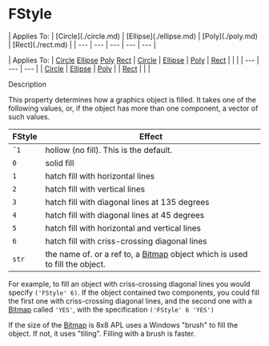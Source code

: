 




<h1 class="heading"><span class="name">FStyle</span></h1>
| Applies To: | [Circle](./circle.md) | [Ellipse](./ellipse.md) | [Poly](./poly.md) | [Rect](./rect.md) |
| --- | --- | --- | --- | ---  |

| Applies To: | [Circle](./circle.md) [Ellipse](./ellipse.md) [Poly](./poly.md) [Rect](./rect.md) | [Circle](./circle.md) | [Ellipse](./ellipse.md) | [Poly](./poly.md) | [Rect](./rect.md) |  |  |
| --- | --- | ---  |
| [Circle](./circle.md) | [Ellipse](./ellipse.md) | [Poly](./poly.md) |
| [Rect](./rect.md) |  |  |


Description


This property determines how a graphics object is filled. It takes one of the following values, or, if the object has more than one component, a vector of such values.

| FStyle | Effect |
| --- | ---  |
| `¯1` | hollow (no fill). This is the default. |
| `0` | solid fill |
| `1` | hatch fill with horizontal lines |
| `2` | hatch fill with vertical lines |
| `3` | hatch fill with diagonal lines at 135 degrees |
| `4` | hatch fill with diagonal lines at 45 degrees |
| `5` | hatch fill with horizontal and vertical lines |
| `6` | hatch fill with criss-crossing diagonal lines |
| `str` | the name of. or a ref to, a [Bitmap](./bitmap.md) object which is used to fill the object. |


For example, to fill an object with criss-crossing diagonal lines you would specify `('FStyle' 6)`. If the object contained two components, you could fill the first one with criss-crossing diagonal lines, and the second one with a [Bitmap](./bitmap.md) called `'YES'`, with the specification `('FStyle' 6 'YES')`


If the size of the [Bitmap](./bitmap.md) is 8x8 APL uses a Windows "brush" to fill the object. If not, it uses "tiling". Filling with a brush is faster.



